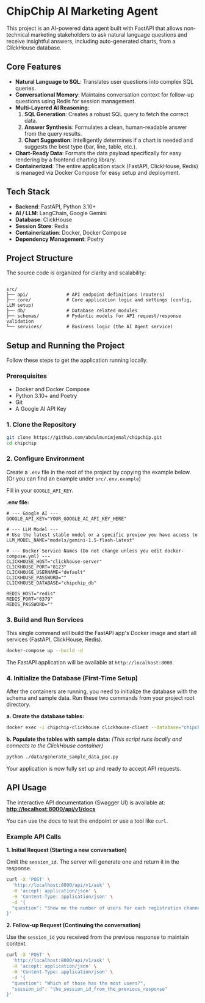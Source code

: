 # ChipChip AI Marketing Agent

This project is an AI-powered data agent built with FastAPI that allows non-technical marketing stakeholders to ask natural language questions and receive insightful answers, including auto-generated charts, from a ClickHouse database.

## Core Features

-   **Natural Language to SQL**: Translates user questions into complex SQL queries.
-   **Conversational Memory**: Maintains conversation context for follow-up questions using Redis for session management.
-   **Multi-Layered AI Reasoning**:
    1.  **SQL Generation**: Creates a robust SQL query to fetch the correct data.
    2.  **Answer Synthesis**: Formulates a clean, human-readable answer from the query results.
    3.  **Chart Suggestion**: Intelligently determines if a chart is needed and suggests the best type (bar, line, table, etc.).
-   **Chart-Ready Data**: Formats the data payload specifically for easy rendering by a frontend charting library.
-   **Containerized**: The entire application stack (FastAPI, ClickHouse, Redis) is managed via Docker Compose for easy setup and deployment.

## Tech Stack

-   **Backend**: FastAPI, Python 3.10+
-   **AI / LLM**: LangChain, Google Gemini
-   **Database**: ClickHouse
-   **Session Store**: Redis
-   **Containerization**: Docker, Docker Compose
-   **Dependency Management**: Poetry

## Project Structure

The source code is organized for clarity and scalability:

```

src/
├── api/              # API endpoint definitions (routers)
├── core/             # Core application logic and settings (config, LLM setup)
├── db/               # Database related modules 
├── schemas/          # Pydantic models for API request/response validation
└── services/         # Business logic (the AI Agent service)

````

## Setup and Running the Project

Follow these steps to get the application running locally.

### Prerequisites

-   Docker and Docker Compose
-   Python 3.10+ and Poetry
-   Git
-   A Google AI API Key

### 1. Clone the Repository

```bash
git clone https://github.com/abdulmunimjemal/chipchip.git
cd chipchip
````

### 2\. Configure Environment

Create a `.env` file in the root of the project by copying the example below. 
(Or you can find an example under `src/.env.example`)

Fill in your `GOOGLE_API_KEY`.

**.env file:**

```env
# --- Google AI ---
GOOGLE_API_KEY="YOUR_GOOGLE_AI_API_KEY_HERE"

# --- LLM Model ---
# Use the latest stable model or a specific preview you have access to
LLM_MODEL_NAME="models/gemini-1.5-flash-latest"

# --- Docker Service Names (Do not change unless you edit docker-compose.yml) ---
CLICKHOUSE_HOST="clickhouse-server"
CLICKHOUSE_PORT="8123"
CLICKHOUSE_USERNAME="default"
CLICKHOUSE_PASSWORD=""
CLICKHOUSE_DATABASE="chipchip_db"

REDIS_HOST="redis"
REDIS_PORT="6379"
REDIS_PASSWORD=""
```

### 3\. Build and Run Services

This single command will build the FastAPI app's Docker image and start all services (FastAPI, ClickHouse, Redis).

```bash
docker-compose up --build -d
```

The FastAPI application will be available at `http://localhost:8000`.

### 4\. Initialize the Database (First-Time Setup)

After the containers are running, you need to initialize the database with the schema and sample data. Run these two commands from your project root directory.

**a. Create the database tables:**

```bash
docker exec -i chipchip-clickhouse clickhouse-client --database="chipchip_db" --multiquery < ./data/create_tables_poc.sql
```

**b. Populate the tables with sample data:**
*(This script runs locally and connects to the ClickHouse container)*

```bash
python ./data/generate_sample_data_poc.py
```

Your application is now fully set up and ready to accept API requests.

## API Usage

The interactive API documentation (Swagger UI) is available at:
**[http://localhost:8000/api/v1/docs](https://www.google.com/search?q=http://localhost:8000/api/v1/docs)**

You can use the docs to test the endpoint or use a tool like `curl`.

### Example API Calls

**1. Initial Request (Starting a new conversation)**

Omit the `session_id`. The server will generate one and return it in the response.

```bash
curl -X 'POST' \
  'http://localhost:8000/api/v1/ask' \
  -H 'accept: application/json' \
  -H 'Content-Type: application/json' \
  -d '{
  "question": "Show me the number of users for each registration channel."
}'
```

**2. Follow-up Request (Continuing the conversation)**

Use the `session_id` you received from the previous response to maintain context.

```bash
curl -X 'POST' \
  'http://localhost:8000/api/v1/ask' \
  -H 'accept: application/json' \
  -H 'Content-Type: application/json' \
  -d '{
  "question": "Which of those has the most users?",
  "session_id": "the_session_id_from_the_previous_response"
}'
```
